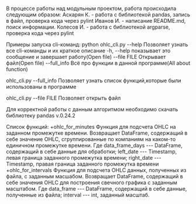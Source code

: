 В процессе работы над модульным проектом, работа происходила следующим образом:
Аскарян К. - работа с библиотекой pandas, запись в файл, проверка кода через pylint
Иванов И. - написание README.md, поиск информации.
Колесов И. - работа с библиотекой argparse, проверка кода через pylint


Примеры запуска cli-команд: 
python ohlc_cli.py --help
Позволяет узнать все cli-команды и их краткое описание 
-h, --help показывает это сообщение и завершает работу(Open file)
--file FILE Открывает файл(Open file)
--full_info Всё про функции в данной программе(All about function)

ohlc_cli.py --full_info
Позволяет узнать список функций,которые были использованы в программе

ohlc_cli.py --file FILE
Позволяет открыть файл


Для корректной работы с данным алгоритмом необходимо скачать библиотеку pandas v.0.24.2


Список функций:
+ohlc_for_minutes
Функция для подсчета OHLC на заданном промежутке времени.
    Возвращает DataFrame, содержащий в себе значение OHLC, 
    сгруппированные по компаниям на каком-то единичном промежутке времени.
    Где data_frame_days --- DataFrame, содержащий в себе данные для обработки;
    left_date --- Timestamp, левая граница заданного промежутка времени;
    right_date --- Timestamp, правая граница заданного промежутка времени
+ohlc_for_intervals
Функция для подсчета OHLC данных, полученных из файла, с заданным масшабом.
    Возвращает DataFrame, содержащий в себе значения OHLC для построения свечного графика
    с заданным масштабом.
    Где data_frame --- DataFrame, содержащий в себе данные, полученные из файла;
    interval --- int, заданный масштаб.
